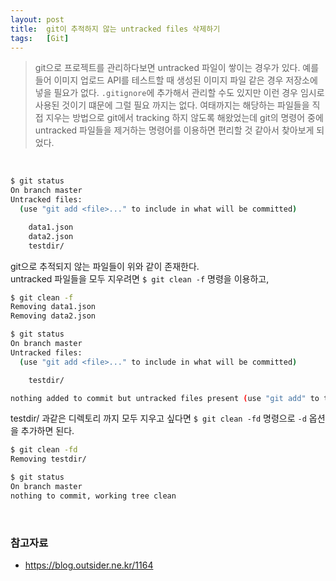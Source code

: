 ```yaml
---
layout: post
title:  git이 추적하지 않는 untracked files 삭제하기
tags:   [Git]
---
```


> git으로 프로젝트를 관리하다보면 untracked 파일이 쌓이는 경우가 있다. 예를 들어 이미지 업로드 API를 테스트할 때 생성된 이미지 파일 같은 경우 저장소에 넣을 필요가 없다. `.gitignore`에 추가해서 관리할 수도 있지만 이런 경우 임시로 사용된 것이기 떄문에 그럴 필요 까지는 없다. 여태까지는 해당하는 파일들을 직접 지우는 방법으로 git에서 tracking 하지 않도록 해왔었는데 git의 명령어 중에 untracked 파일들을 제거하는 명령어를 이용하면 편리할 것 같아서 찾아보게 되었다.   

<br/>  

```bash
$ git status
On branch master
Untracked files:
  (use "git add <file>..." to include in what will be committed)

	data1.json
	data2.json
	testdir/
```  

git으로 추적되지 않는 파일들이 위와 같이 존재한다.  
untracked 파일들을 모두 지우려면 `$ git clean -f` 명령을 이용하고,

```bash
$ git clean -f
Removing data1.json
Removing data2.json

$ git status
On branch master
Untracked files:
  (use "git add <file>..." to include in what will be committed)

	testdir/

nothing added to commit but untracked files present (use "git add" to track)
```  

testdir/ 과같은 디렉토리 까지 모두 지우고 싶다면 `$ git clean -fd` 명령으로 `-d` 옵션을 추가하면 된다.   

```bash
$ git clean -fd
Removing testdir/

$ git status
On branch master
nothing to commit, working tree clean
```  

<br/>  

### 참고자료  

- <https://blog.outsider.ne.kr/1164>  
